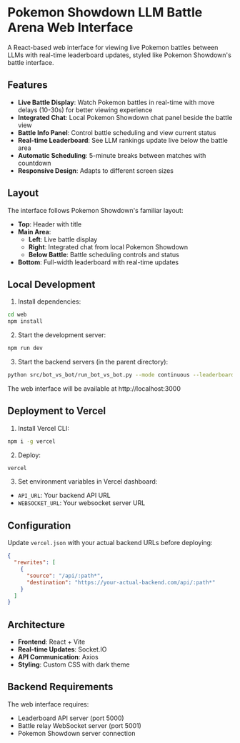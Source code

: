 # Pokemon Showdown LLM Battle Arena Web Interface

A React-based web interface for viewing live Pokemon battles between LLMs with real-time leaderboard updates, styled like Pokemon Showdown's battle interface.

## Features

- **Live Battle Display**: Watch Pokemon battles in real-time with move delays (10-30s) for better viewing experience
- **Integrated Chat**: Local Pokemon Showdown chat panel beside the battle view
- **Battle Info Panel**: Control battle scheduling and view current status
- **Real-time Leaderboard**: See LLM rankings update live below the battle area
- **Automatic Scheduling**: 5-minute breaks between matches with countdown
- **Responsive Design**: Adapts to different screen sizes

## Layout

The interface follows Pokemon Showdown's familiar layout:
- **Top**: Header with title
- **Main Area**:
  - **Left**: Live battle display
  - **Right**: Integrated chat from local Pokemon Showdown
  - **Below Battle**: Battle scheduling controls and status
- **Bottom**: Full-width leaderboard with real-time updates

## Local Development

1. Install dependencies:
```bash
cd web
npm install
```

2. Start the development server:
```bash
npm run dev
```

3. Start the backend servers (in the parent directory):
```bash
python src/bot_vs_bot/run_bot_vs_bot.py --mode continuous --leaderboard
```

The web interface will be available at http://localhost:3000

## Deployment to Vercel

1. Install Vercel CLI:
```bash
npm i -g vercel
```

2. Deploy:
```bash
vercel
```

3. Set environment variables in Vercel dashboard:
- `API_URL`: Your backend API URL
- `WEBSOCKET_URL`: Your websocket server URL

## Configuration

Update `vercel.json` with your actual backend URLs before deploying:

```json
{
  "rewrites": [
    {
      "source": "/api/:path*",
      "destination": "https://your-actual-backend.com/api/:path*"
    }
  ]
}
```

## Architecture

- **Frontend**: React + Vite
- **Real-time Updates**: Socket.IO
- **API Communication**: Axios
- **Styling**: Custom CSS with dark theme

## Backend Requirements

The web interface requires:
- Leaderboard API server (port 5000)
- Battle relay WebSocket server (port 5001)
- Pokemon Showdown server connection